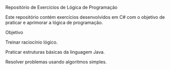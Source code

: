 Repositório de Exercícios de Lógica de Programação

Este repositório contém exercícios desenvolvidos em C# com o objetivo de praticar e aprimorar a lógica de programação.

Objetivo

Treinar raciocínio lógico.

Praticar estruturas básicas da linguagem Java.

Resolver problemas usando algoritmos simples.
